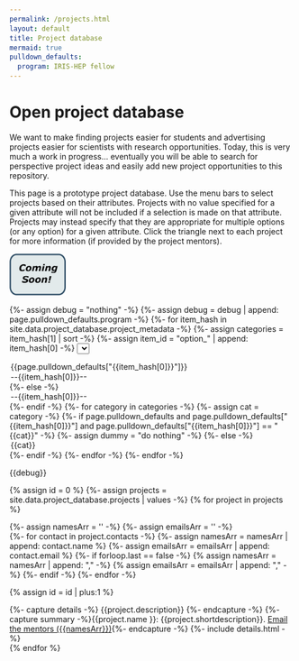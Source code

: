 ```yaml
---
permalink: /projects.html
layout: default
title: Project database
mermaid: true
pulldown_defaults:
  program: IRIS-HEP fellow
---
```


# Open project database

We want to make finding projects easier for students and advertising projects easier for scientists
with research opportunities. Today, this is very much a work in progress... eventually you will be able
to search for perspective project ideas and easily add new project opportunities to this repository.

This page is a prototype project database. Use the menu bars to select projects based on their attributes. Projects with no value
specified for a given attribute will not be included if a selection is made on that attribute. Projects may instead specify
that they are appropriate for multiple options (or any option) for a given attribute.
Click the triangle next to each project for more information (if provided by the project mentors).


<img src="/assets/images/coming-soon-monsoon.png" width="100">

<script>  
function dropdownMenu2() {  

{%- assign projects = site.data.project_database.projects | values -%}
var id = 0;
{%- for project in projects -%}
  var show_item = 'unset';
  var projectDiv = document.getElementById(++id);

  {%- for item_hash in site.data.project_database.project_metadata -%}
    {%- assign item_id = "option_" | append: item_hash[0] -%}
    var list_item = "{{ item_id }}";
    var item_name = "{{ item_hash[0] }}";
    {%- assign item_hash_0 = item_hash[0] -%}
    var list = document.getElementById(list_item);
    var selectedCategory = list.options[list.selectedIndex].text;
    {%- if project[item_hash_0] -%}
       var cats = {{ project[item_hash_0] | jsonify }};
       if ( !( selectedCategory =='--'+item_name+'--' || cats.includes("Any") || cats.includes(selectedCategory) ) ) {
         show_item = 'none';
       }
  {%- else -%}
       if ( !( selectedCategory =='--'+item_name+'--' ) ) {
         show_item = 'none';
       }	 
  {%- endif -%}
  {%- endfor -%}
  projectDiv.style.display = show_item;
{%- endfor -%}

}  
</script>
{%- assign debug = "nothing" -%}
{%- assign debug = debug | append: page.pulldown_defaults.program -%}
{%- for item_hash in site.data.project_database.project_metadata -%}
{%- assign categories = item_hash[1] | sort -%}
{%- assign item_id = "option_" | append: item_hash[0] -%}
<select id = {{item_id}} onchange = "dropdownMenu2()" >  
{%- assign debug = debug | append: item_hash[0] -%}
{%- if page.pulldown_defaults and page.pulldown_defaults contains item_hash[0] -%}
{%- assign debug = debug | append: page.pulldown_defaults[:{{item_hash[0]}}"] -%}
<option> {{page.pulldown_defaults["{{item_hash[0]}}"]}} </option>
<option> --{{item_hash[0]}}-- </option>
{%- else -%}
<option> --{{item_hash[0]}}-- </option>
{%- endif -%}
{%- for category in categories -%}
{%- assign cat = category  -%}
{%- if page.pulldown_defaults and page.pulldown_defaults["{{item_hash[0]}}"] and page.pulldown_defaults["{{item_hash[0]}}"] == "{{cat}}" -%}
{%- assign dummy = "do nothing" -%}
{%- else -%}
<option> {{cat}} </option>  
{%- endif -%}
{%- endfor -%}
</select>
{%- endfor -%}

{{debug}}

{% assign id = 0 %}
{%- assign projects = site.data.project_database.projects | values -%}
{% for project in projects %}

  {%- assign namesArr = '' -%}
  {%- assign emailsArr = '' -%}  
  {%- for contact in project.contacts -%}
    {%- assign namesArr = namesArr | append: contact.name %}
    {%- assign emailsArr = emailsArr | append: contact.email %}
    {%- if forloop.last == false -%}
       {% assign namesArr = namesArr | append: "," -%}
       {% assign emailsArr = emailsArr | append: "," -%}
    {%- endif -%}
  {%- endfor -%}

  {% assign id = id | plus:1 %}
  <div id="{{id}}">
   {%- capture details -%} {{project.description}} {%- endcapture -%}
   {%- capture summary -%}{{project.name }}: {{project.shortdescription}}. <a href="mailto:{{emailsArr}}">Email the mentors ({{namesArr}})</a>{%- endcapture -%}
   {%- include details.html -%}
  </div>
{% endfor %}





